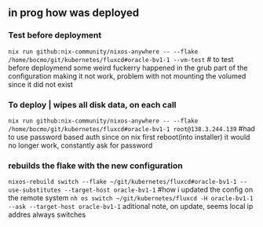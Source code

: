 ## in prog how was deployed

### Test before deployment
`nix run github:nix-community/nixos-anywhere -- --flake /home/bocmo/git/kubernetes/fluxcd#oracle-bv1-1 --vm-test` # to test before deploymend
some weird fuckerry happened in the grub part of the configuration making it not work, problem with not mounting the volumed since it did not exist

### To deploy | wipes all disk data, on each call
`nix run github:nix-community/nixos-anywhere -- --flake /home/bocmo/git/kubernetes/fluxcd#oracle-bv1-1 root@138.3.244.139` #had to use password based auth since on nix first reboot(into installer) it would no longer work, constantly ask for password


### rebuilds the flake with the new configuration
`nixos-rebuild switch --flake ~/git/kubernetes/fluxcd#oracle-bv1-1 --use-substitutes --target-host oracle-bv1-1` #how i updated the config on the remote system
`nh os switch ~/git/kubernetes/fluxcd -H oracle-bv1-1 --ask --target-host oracle-bv1-1`
aditional note, on update, seems local ip addres always switches
